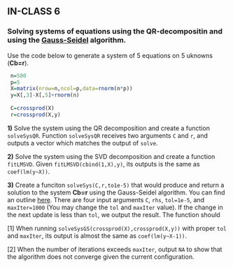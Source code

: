## IN-CLASS 6

### Solving systems of equations using the QR-decompositin and using the [Gauss-Seidel](https://github.com/gdlc/STAT_COMP/blob/master/HANDOUTS/GaussSeidel.md) algorithm.

Use the code below to generate a system of 5 equations on 5 uknowns (**Cb=r**).

```r
 n=500
 p=5
 X=matrix(nrow=n,ncol=p,data=rnorm(n*p))
 y=X[,3]-X[,5]+rnorm(n)
 
 C=crossprod(X)
 r=crossprod(X,y)

```

**1)** Solve the system using the QR decomposition and create a function `solveSysQR`. Function `solveSysQR` receives two arguments `C` and `r`, and outputs a vector which matches the output of `solve`.

**2)** Solve the system using the SVD decomposition and create a function `fitLMSVD`. Given `fitLMSVD(cbind(1,X),y)`, its outputs is the same as `coef(lm(y~X))`.

**3)** Create a funciton `solveSys(C,r,to1e-5)` that would produce and return a solution to the system **Cb=r** using the Gauss-Seidel algorithm. You can find an outline [here](https://github.com/gdlc/STAT_COMP/blob/master/HANDOUTS/GaussSeidel.md). There are four input arguments `C`, `rhs`, `tol=1e-5`, and `maxIter=1000` (You may change the `tol` and `maxIter` value). If the change in the next update is less than `tol`, we output the result. The function should

[1] When running `solveSysGS(crossprod(X),crossprod(X,y))` with proper `tol` and `maxIter`, its output is almost the same as `coef(lm(y~X-1))`.

[2] When the number of iterations exceeds `maxIter`, output `NA` to show that the algorithm does not converge given the current configuration.

